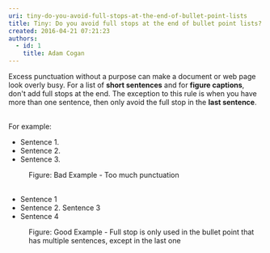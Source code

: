 ```yaml
---
uri: tiny-do-you-avoid-full-stops-at-the-end-of-bullet-point-lists
title: Tiny: Do you avoid full stops at the end of bullet point lists?
created: 2016-04-21 07:21:23
authors:
  - id: 1
    title: Adam Cogan
---
```





<span class='intro'> <p class="ssw15-rteElement-P">​​​Excess punctuation without a purpose can make a document or web page look overly busy. For a list of <b>short sentences</b><b></b> and&#160;for&#160;<b>figure captions</b>, don't&#160;add full stops at the end. The exception to this rule is when you have more than one sentence, then only avoid the full stop in the <b>last sentence</b>.<br><br></p> </span>

<p>For example&#58;</p><dt class="greyBox"><ul><li>Sentence 1.</li><li>Sentence 2.</li><li>Sentence 3.</li></ul></dt><dd class="ssw15-rteElement-FigureBad">Figure&#58; Bad Example - Too much punctuation</dd> 
<br> 
<dt class="greyBox"><ul><li>Sentence 1​<br></li><li>Sentence 2. Sentence 3</li><li>Sentence 4</li></ul></dt><dd class="ssw15-rteElement-FigureGood">Figure&#58; Good Example - Full stop is only used in the bullet point that has multiple sentences, except in the last one​</dd>


